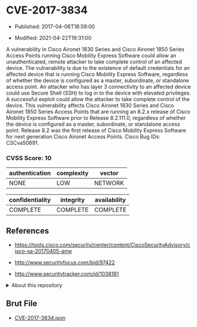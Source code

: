 # CVE-2017-3834

- Published: 2017-04-06T18:59:00

- Modified: 2021-04-22T19:31:00

A vulnerability in Cisco Aironet 1830 Series and Cisco Aironet 1850 Series Access Points running Cisco Mobility Express Software could allow an unauthenticated, remote attacker to take complete control of an affected device. The vulnerability is due to the existence of default credentials for an affected device that is running Cisco Mobility Express Software, regardless of whether the device is configured as a master, subordinate, or standalone access point. An attacker who has layer 3 connectivity to an affected device could use Secure Shell (SSH) to log in to the device with elevated privileges. A successful exploit could allow the attacker to take complete control of the device. This vulnerability affects Cisco Aironet 1830 Series and Cisco Aironet 1850 Series Access Points that are running an 8.2.x release of Cisco Mobility Express Software prior to Release 8.2.111.0, regardless of whether the device is configured as a master, subordinate, or standalone access point. Release 8.2 was the first release of Cisco Mobility Express Software for next generation Cisco Aironet Access Points. Cisco Bug IDs: CSCva50691.

### CVSS Score: **10**

| authentication | complexity | vector |
| --- | --- | --- |
| NONE | LOW | NETWORK |

| confidentiality | integrity | availability |
| --- | --- | --- |
| COMPLETE | COMPLETE | COMPLETE |

## References

* https://tools.cisco.com/security/center/content/CiscoSecurityAdvisory/cisco-sa-20170405-ame

* http://www.securityfocus.com/bid/97422

* http://www.securitytracker.com/id/1038181

<details>
<summary>About this repository</summary> 

  This repository is part of the project [Live Hack CVE](https://github.com/Live-Hack-CVE). Main website can be found [www.live-hack.org](https://www.live-hack.org) 
  
  Made by [Sn0wAlice](https://github.com/Sn0wAlice) for the people that care about security and need to have a feed of the latest CVEs. Hope you enjoy it, don't forget to star the repo and follow me on [Twitter](https://twitter.com/Sn0wAlice) and [Github](https://github.com/Sn0wAlice). And that is my [personnal website](https://www.alice-snow.me/)

  - [Home Page](https://github.com/Live-Hack-CVE)
  - [Framework](https://github.com/Live-Hack-CVE/cve-framework)
  - [CVE database](https://github.com/Live-Hack-CVE/full_database)
  - [Changelog](https://github.com/Live-Hack-CVE/Changelog)
</details>

## Brut File

* [CVE-2017-3834.json](https://raw.githubusercontent.com/Live-Hack-CVE/full_database/main/cves/2017/CVE-2017-3834.json)

